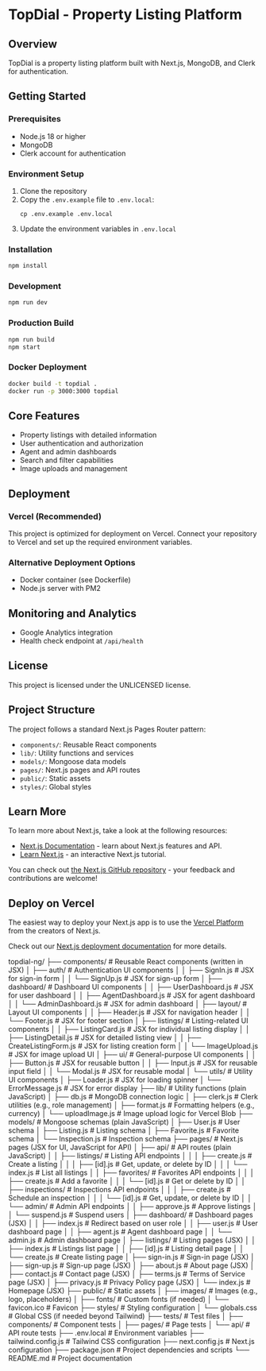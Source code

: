 # TopDial - Property Listing Platform

## Overview

TopDial is a property listing platform built with Next.js, MongoDB, and Clerk for authentication.

## Getting Started

### Prerequisites

- Node.js 18 or higher
- MongoDB
- Clerk account for authentication

### Environment Setup

1. Clone the repository
2. Copy the `.env.example` file to `.env.local`:
   ```
   cp .env.example .env.local
   ```
3. Update the environment variables in `.env.local`

### Installation

```bash
npm install
```

### Development

```bash
npm run dev
```

### Production Build

```bash
npm run build
npm start
```

### Docker Deployment

```bash
docker build -t topdial .
docker run -p 3000:3000 topdial
```

## Core Features

- Property listings with detailed information
- User authentication and authorization
- Agent and admin dashboards
- Search and filter capabilities
- Image uploads and management

## Deployment

### Vercel (Recommended)

This project is optimized for deployment on Vercel. Connect your repository to Vercel and set up the required environment variables.

### Alternative Deployment Options

- Docker container (see Dockerfile)
- Node.js server with PM2

## Monitoring and Analytics

- Google Analytics integration
- Health check endpoint at `/api/health`

## License

This project is licensed under the UNLICENSED license.

## Project Structure

The project follows a standard Next.js Pages Router pattern:

- `components/`: Reusable React components
- `lib/`: Utility functions and services
- `models/`: Mongoose data models
- `pages/`: Next.js pages and API routes
- `public/`: Static assets
- `styles/`: Global styles

## Learn More

To learn more about Next.js, take a look at the following resources:

- [Next.js Documentation](https://nextjs.org/docs) - learn about Next.js features and API.
- [Learn Next.js](https://nextjs.org/learn-pages-router) - an interactive Next.js tutorial.

You can check out [the Next.js GitHub repository](https://github.com/vercel/next.js) - your feedback and contributions are welcome!

## Deploy on Vercel

The easiest way to deploy your Next.js app is to use the [Vercel Platform](https://vercel.com/new?utm_medium=default-template&filter=next.js&utm_source=create-next-app&utm_campaign=create-next-app-readme) from the creators of Next.js.

Check out our [Next.js deployment documentation](https://nextjs.org/docs/pages/building-your-application/deploying) for more details.


topdial-ng/
├── components/          # Reusable React components (written in JSX)
│   ├── auth/            # Authentication UI components
│   │   ├── SignIn.js    # JSX for sign-in form
│   │   └── SignUp.js    # JSX for sign-up form
│   ├── dashboard/       # Dashboard UI components
│   │   ├── UserDashboard.js   # JSX for user dashboard
│   │   ├── AgentDashboard.js  # JSX for agent dashboard
│   │   └── AdminDashboard.js  # JSX for admin dashboard
│   ├── layout/          # Layout UI components
│   │   ├── Header.js    # JSX for navigation header
│   │   └── Footer.js    # JSX for footer section
│   ├── listings/        # Listing-related UI components
│   │   ├── ListingCard.js     # JSX for individual listing display
│   │   ├── ListingDetail.js   # JSX for detailed listing view
│   │   ├── CreateListingForm.js # JSX for listing creation form
│   │   └── ImageUpload.js     # JSX for image upload UI
│   ├── ui/              # General-purpose UI components
│   │   ├── Button.js    # JSX for reusable button
│   │   ├── Input.js     # JSX for reusable input field
│   │   └── Modal.js     # JSX for reusable modal
│   └── utils/           # Utility UI components
│       ├── Loader.js    # JSX for loading spinner
│       └── ErrorMessage.js # JSX for error display
├── lib/                 # Utility functions (plain JavaScript)
│   ├── db.js            # MongoDB connection logic
│   ├── clerk.js         # Clerk utilities (e.g., role management)
│   ├── format.js        # Formatting helpers (e.g., currency)
│   └── uploadImage.js   # Image upload logic for Vercel Blob
├── models/              # Mongoose schemas (plain JavaScript)
│   ├── User.js          # User schema
│   ├── Listing.js       # Listing schema
│   ├── Favorite.js      # Favorite schema
│   └── Inspection.js    # Inspection schema
├── pages/               # Next.js pages (JSX for UI, JavaScript for API)
│   ├── api/             # API routes (plain JavaScript)
│   │   ├── listings/    # Listing API endpoints
│   │   │   ├── create.js  # Create a listing
│   │   │   ├── [id].js    # Get, update, or delete by ID
│   │   │   └── index.js   # List all listings
│   │   ├── favorites/   # Favorites API endpoints
│   │   │   ├── create.js  # Add a favorite
│   │   │   └── [id].js    # Get or delete by ID
│   │   ├── inspections/ # Inspections API endpoints
│   │   │   ├── create.js  # Schedule an inspection
│   │   │   └── [id].js    # Get, update, or delete by ID
│   │   └── admin/       # Admin API endpoints
│   │       ├── approve.js # Approve listings
│   │       └── suspend.js # Suspend users
│   ├── dashboard/       # Dashboard pages (JSX)
│   │   ├── index.js     # Redirect based on user role
│   │   ├── user.js      # User dashboard page
│   │   ├── agent.js     # Agent dashboard page
│   │   └── admin.js     # Admin dashboard page
│   ├── listings/        # Listing pages (JSX)
│   │   ├── index.js     # Listings list page
│   │   ├── [id].js      # Listing detail page
│   │   └── create.js    # Create listing page
│   ├── sign-in.js       # Sign-in page (JSX)
│   ├── sign-up.js       # Sign-up page (JSX)
│   ├── about.js         # About page (JSX)
│   ├── contact.js       # Contact page (JSX)
│   ├── terms.js         # Terms of Service page (JSX)
│   ├── privacy.js       # Privacy Policy page (JSX)
│   └── index.js         # Homepage (JSX)
├── public/              # Static assets
│   ├── images/          # Images (e.g., logo, placeholders)
│   ├── fonts/           # Custom fonts (if needed)
│   └── favicon.ico      # Favicon
├── styles/              # Styling configuration
│   └── globals.css      # Global CSS (if needed beyond Tailwind)
├── tests/               # Test files
│   ├── components/      # Component tests
│   ├── pages/           # Page tests
│   └── api/             # API route tests
├── .env.local           # Environment variables
├── tailwind.config.js   # Tailwind CSS configuration
├── next.config.js       # Next.js configuration
├── package.json         # Project dependencies and scripts
└── README.md            # Project documentation


